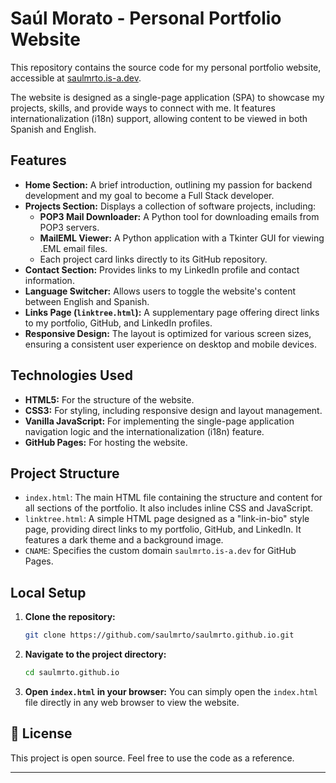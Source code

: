 # Saúl Morato - Personal Portfolio Website

This repository contains the source code for my personal portfolio website, accessible at [saulmrto.is-a.dev](http://saulmrto.is-a.dev).

The website is designed as a single-page application (SPA) to showcase my projects, skills, and provide ways to connect with me. It features internationalization (i18n) support, allowing content to be viewed in both Spanish and English.

## Features

*   **Home Section:** A brief introduction, outlining my passion for backend development and my goal to become a Full Stack developer.
*   **Projects Section:** Displays a collection of software projects, including:
    *   **POP3 Mail Downloader:** A Python tool for downloading emails from POP3 servers.
    *   **MailEML Viewer:** A Python application with a Tkinter GUI for viewing .EML email files.
    *   Each project card links directly to its GitHub repository.
*   **Contact Section:** Provides links to my LinkedIn profile and contact information.
*   **Language Switcher:** Allows users to toggle the website's content between English and Spanish.
*   **Links Page (`linktree.html`):** A supplementary page offering direct links to my portfolio, GitHub, and LinkedIn profiles.
*   **Responsive Design:** The layout is optimized for various screen sizes, ensuring a consistent user experience on desktop and mobile devices.

## Technologies Used

*   **HTML5:** For the structure of the website.
*   **CSS3:** For styling, including responsive design and layout management.
*   **Vanilla JavaScript:** For implementing the single-page application navigation logic and the internationalization (i18n) feature.
*   **GitHub Pages:** For hosting the website.

## Project Structure

*   `index.html`: The main HTML file containing the structure and content for all sections of the portfolio. It also includes inline CSS and JavaScript.
*   `linktree.html`: A simple HTML page designed as a "link-in-bio" style page, providing direct links to my portfolio, GitHub, and LinkedIn. It features a dark theme and a background image.
*   `CNAME`: Specifies the custom domain `saulmrto.is-a.dev` for GitHub Pages.

## Local Setup

1.  **Clone the repository:**
    ```bash
    git clone https://github.com/saulmrto/saulmrto.github.io.git
    ```
2.  **Navigate to the project directory:**
    ```bash
    cd saulmrto.github.io
    ```
3.  **Open `index.html` in your browser:**
    You can simply open the `index.html` file directly in any web browser to view the website.

## 📄 License

This project is open source. Feel free to use the code as a reference.

---